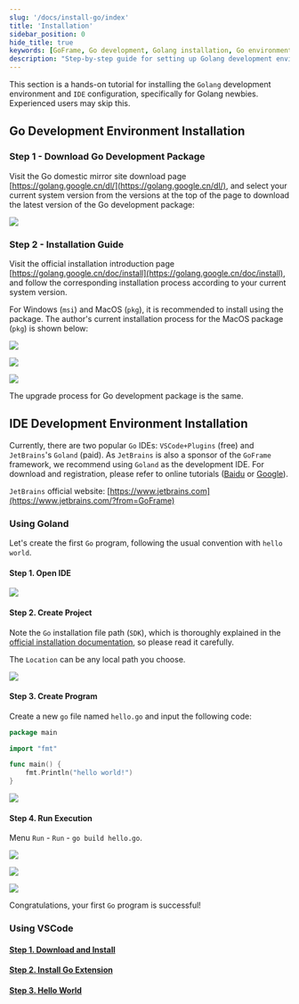 ```yaml
---
slug: '/docs/install-go/index'
title: 'Installation'
sidebar_position: 0
hide_title: true
keywords: [GoFrame, Go development, Golang installation, Go environment setup, Goland, VSCode, IDE settings, JetBrains, Go program, GoFrame framework]
description: "Step-by-step guide for setting up Golang development environment and IDE configuration, suitable for Golang beginners. Detailed instructions on downloading and installing the Go development package, with a recommendation to use JetBrains' Goland as the development IDE, supporting GoFrame framework development. Additionally, includes installation and usage steps for VSCode to help users quickly build their first Go program."
---
```


This section is a hands-on tutorial for installing the `Golang` development environment and `IDE` configuration, specifically for Golang newbies. Experienced users may skip this.

## Go Development Environment Installation

### Step 1 - Download Go Development Package

Visit the Go domestic mirror site download page [https://golang.google.cn/dl/](https://golang.google.cn/dl/), and select your current system version from the versions at the top of the page to download the latest version of the Go development package:

![](/markdown/d3ce7f0e43ebf678adea8db4c46662d5.png)

### Step 2 - Installation Guide

Visit the official installation introduction page [https://golang.google.cn/doc/install](https://golang.google.cn/doc/install), and follow the corresponding installation process according to your current system version.

For Windows (`msi`) and MacOS (`pkg`), it is recommended to install using the package. The author's current installation process for the MacOS package (`pkg`) is shown below:

![](/markdown/80729ac6360ac646a39b696d32778d66.png)

![](/markdown/afc21d8598a0bef86c1a53c8e6784bb6.png)

![](/markdown/f3f59daf118e34e16a920bcdcf6391de.png)

The upgrade process for Go development package is the same.

## IDE Development Environment Installation

Currently, there are two popular `Go` IDEs: `VSCode+Plugins` (free) and `JetBrains`'s `Goland` (paid). As `JetBrains` is also a sponsor of the `GoFrame` framework, we recommend using `Goland` as the development IDE. For download and registration, please refer to online tutorials ([Baidu](https://www.baidu.com/s?wd=goland%20安装) or [Google](https://www.google.com/search?q=goland+安装)).

`JetBrains` official website: [https://www.jetbrains.com](https://www.jetbrains.com/?from=GoFrame)

### Using Goland

Let's create the first `Go` program, following the usual convention with `hello world`.

#### Step 1. Open IDE

![](/markdown/53e952d14b92225b865b2bca6aab7cd2.png)

#### Step 2. Create Project

Note the `Go` installation file path (`SDK`), which is thoroughly explained in the [official installation documentation](https://golang.google.cn/doc/install), so please read it carefully.

The `Location` can be any local path you choose.

![](/markdown/0520c06f4ba6cb8411ffe09eb0713a26.png)

#### Step 3. Create Program

Create a new `go` file named `hello.go` and input the following code:

```go
package main

import "fmt"

func main() {
    fmt.Println("hello world!")
}
```

![](/markdown/c3c0ce22f357637b39e7656733d91983.png)

#### Step 4. Run Execution

Menu `Run` \- `Run` \- `go build hello.go`.

![](/markdown/a4dc00babf5b34dcc081b916b83713b8.png)

![](/markdown/80d5fbefe18582fcbbf6f7c34cdff35a.png)

![](/markdown/ecb56b2f0bb37809e2fd11f89e667566.png)

Congratulations, your first `Go` program is successful!

### Using VSCode

#### [Step 1. Download and Install](https://code.visualstudio.com/)

#### [Step 2. Install Go Extension](https://docs.microsoft.com/zh-cn/learn/modules/go-get-started/4-install-visual-studio-code?ns-enrollment-type=learningpath&ns-enrollment-id=learn.languages.go-first-steps)

#### [Step 3. Hello World](https://docs.microsoft.com/zh-cn/learn/modules/go-get-started/5-hello-world)